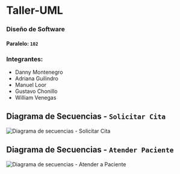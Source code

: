 # Taller-UML
### Diseño de Software
#### Paralelo: `102`
### Integrantes:

- Danny Montenegro
- Adriana Guilindro
- Manuel Loor
- Gustavo Chonillo
- William Venegas

## Diagrama de Secuencias - `Solicitar Cita`
![Diagrama de secuencias - Solicitar Cita](https://user-images.githubusercontent.com/58311505/87102270-06107680-c217-11ea-8dc9-a6bcfab45a57.png)

## Diagrama de Secuencias - `Atender Paciente`
![Diagrama de secuencias - Atender a Paciente](https://user-images.githubusercontent.com/58311505/87102377-5556a700-c217-11ea-84b9-78324a931317.png)
